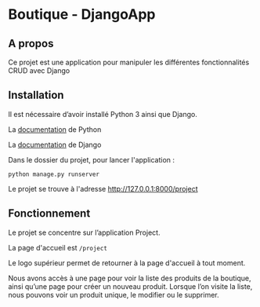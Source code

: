 # Boutique - DjangoApp

## A propos
Ce projet est une application pour manipuler les différentes fonctionnalités CRUD avec Django

## Installation
Il est nécessaire d’avoir installé Python 3 ainsi que Django.

La [documentation](https://docs.python.org/3/) de Python

La [documentation](https://docs.djangoproject.com/en/4.1/) de Django


Dans le dossier du projet, pour lancer l'application :

`python manage.py runserver`

Le projet se trouve à l'adresse http://127.0.0.1:8000/project 


## Fonctionnement

Le projet se concentre sur l’application Project.

La page d'accueil est `/project`

Le logo supérieur permet de retourner à la page d'accueil à tout moment.

Nous avons accès à une page pour voir la liste des produits de la boutique, ainsi qu’une page pour créer un nouveau produit.
Lorsque l’on visite la liste, nous pouvons voir un produit unique, le modifier ou le supprimer.
